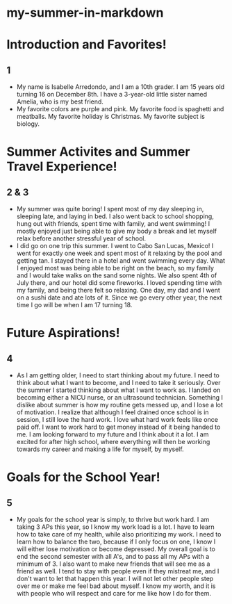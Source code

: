 # my-summer-in-markdown

# Introduction and Favorites!
## 1
- My name is Isabelle Arredondo, and I am a 10th grader. I am 15 years old turning 16 on December 8th. I have a 3-year-old little sister named Amelia, who is my best friend.
- My favorite colors are purple and pink. My favorite food is spaghetti and meatballs. My favorite holiday is Christmas. My favorite subject is biology.

# Summer Activites and Summer Travel Experience!
## 2 & 3
- My summer was quite boring! I spent most of my day sleeping in, sleeping late, and laying in bed. I also went back to school shopping, hung out with friends, spent time with family, and went swimming! I mostly enjoyed just being able to give my body a break and let myself relax before another stressful year of school.
- I did go on one trip this summer. I went to Cabo San Lucas, Mexico! I went for exactly one week and spent most of it relaxing by the pool and getting tan. I stayed there in a hotel and went swimming every day. What I enjoyed most was being able to be right on the beach, so my family and I would take walks on the sand some nights. We also spent 4th of July there, and our hotel did some fireworks. I loved spending time with my family, and being there felt so relaxing. One day, my dad and I went on a sushi date and ate lots of it. Since we go every other year, the next time I go will be when I am 17 turning 18.

# Future Aspirations!
## 4
- As I am getting older, I need to start thinking about my future. I need to think about what I want to become, and I need to take it seriously. Over the summer I started thinking about what I want to work as. I landed on becoming either a NICU nurse, or an ultrasound technician. Something I dislike about summer is how my routine gets messed up, and I lose a lot of motivation. I realize that although I feel drained once school is in session, I still love the hard work. I love what hard work feels like once paid off. I want to work hard to get money instead of it being handed to me. I am looking forward to my future and I think about it a lot. I am excited for after high school, where everything will then be working towards my career and making a life for myself, by myself.

# Goals for the School Year!
## 5
- My goals for the school year is simply, to thrive but work hard. I am taking 3 APs this year, so I know my work load is a lot. I have to learn how to take care of my health, while also prioritizing my work. I need to learn how to balance the two, because if I only focus on one, I know I will either lose motivation or become depressed. My overall goal is to end the second semester with all A's, and to pass all my APs with a minimum of 3. I also want to make new friends that will see me as a friend as well. I tend to stay with people even if they mistreat me, and I don't want to let that happen this year. I will not let other people step over me or make me feel bad about myself. I know my worth, and it is with people who will respect and care for me like how I do for them. 
